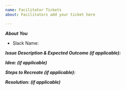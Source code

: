 ```yaml
---
name: Facilitator Tickets
about: Facilitators add your ticket here

---
```


**_About You_**
- Slack Name: 

**_Issue Description & Expected Outcome (if applicable):_** 

**_Idea: (if applicable)_**

**_Steps to Recreate (if applicable):_** 

**_Resolution: (if applicable)_**
